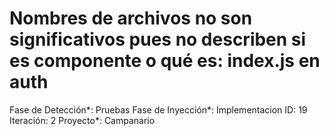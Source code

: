 # Nombres de archivos no son significativos pues no describen si es componente o qué es: index.js en auth

Fase de Detección*: Pruebas
Fase de Inyección*: Implementacion
ID: 19
Iteración: 2
Proyecto*: Campanario